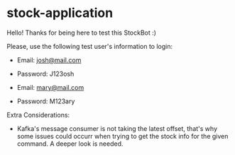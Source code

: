 # stock-application
Hello!
Thanks for being here to test this StockBot :)

Please, use the following test user's information to login:
- Email: josh@mail.com
- Password: J123osh

- Email: mary@mail.com
- Password: M123ary

Extra Considerations:
- Kafka's message consumer is not taking the latest offset, that's why some issues could occurr when trying to get the stock info for the given command. A deeper look is needed.
